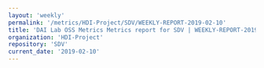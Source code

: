 ```yaml
---
layout: 'weekly'
permalink: '/metrics/HDI-Project/SDV/WEEKLY-REPORT-2019-02-10'
title: 'DAI Lab OSS Metrics Metrics report for SDV | WEEKLY-REPORT-2019-02-10'
organization: 'HDI-Project'
repository: 'SDV'
current_date: '2019-02-10'
---
```

